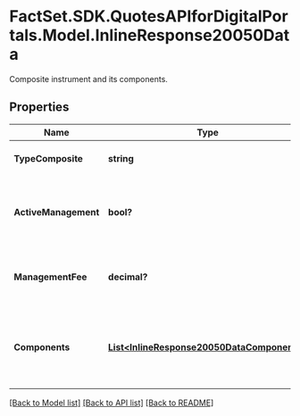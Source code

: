 # FactSet.SDK.QuotesAPIforDigitalPortals.Model.InlineResponse20050Data
Composite instrument and its components.

## Properties

Name | Type | Description | Notes
------------ | ------------- | ------------- | -------------
**TypeComposite** | **string** | Type of the composite instrument. | [optional] 
**ActiveManagement** | **bool?** | If set to true, the composite instrument is actively managed. | [optional] 
**ManagementFee** | **decimal?** | Management fee p.a. of the composite instrument. | [optional] 
**Components** | [**List&lt;InlineResponse20050DataComponents&gt;**](InlineResponse20050DataComponents.md) | Information regarding the components of the composite instrument. | [optional] 

[[Back to Model list]](../README.md#documentation-for-models) [[Back to API list]](../README.md#documentation-for-api-endpoints) [[Back to README]](../README.md)

